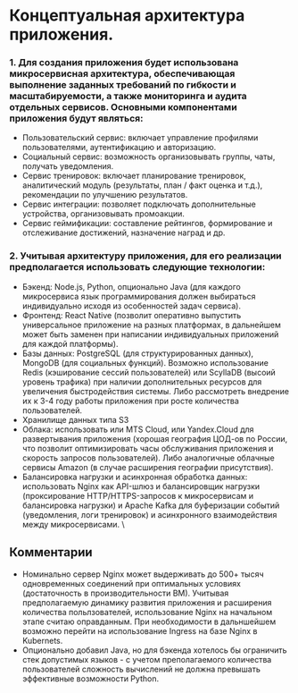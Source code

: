 # Концептуальная архитектура приложения.
### 1. Для создания приложения будет использована микросервисная архитектура, обеспечивающая выполнение заданных требований по гибкости и масштабируемости, а также мониторинга и аудита отдельных сервисов. Основными компонентами приложения будут являться:
  - Пользовательский сервис: включает управление профилями пользователями, аутентификацию и авторизацию.
  - Социальный сервис: возможность организовывать группы, чаты, получать уведомления.
  - Сервис тренировок: включает планирование тренировок, аналитический модуль (результаты, план / факт оценка и т.д.), рекомендации по улучшению результатов.
  - Сервис интеграции: позволяет подключать дополнительные устройства, организовывать промоакции.
  - Сервис геймификации: составление рейтингов, формирование и отслеживание достижений, назначение наград и др. 

### 2. Учитывая архитектуру приложения, для его реализации предполагается использовать следующие технологии:
  - Бэкенд: Node.js, Python, опционально Java (для каждого микросервиса язык программирования должен выбираться индивидуально исходя из особенностей задач сервиса).
  - Фронтенд: React Native (позволит оперативно выпустить универсальное приложение на разных платформах, в дальнейшем может быть заменен при написании индивидуальных приложений для каждой платформы).
  - Базы данных: PostgreSQL (для структурированных данных), MongoDB (для социальных функций). Возможно использование Redis (кэширование сессий пользователей) или ScyllaDB (высоий уровень трафика) при наличии дополнительных ресурсов для увеличения быстродействия системы. Либо рассмотреть внедрение их к 3-4 году работы приложения при росте количества пользователей.
  - Хранилище данных типа S3
  - Облака: использовать или MTS Cloud, или Yandex.Cloud для развертывания приложения (хорошая география ЦОД-ов по России, что позволит оптимизировать часы обслуживания приложения и скорость запросов пользователей). Либо аналогичные облачные сервисы Amazon (в случае расширения географии присутствия).
  - Балансировка нагрузки и асинхронная обработка данных: использовать Nginx как API-шлюз и балансировщик нагрузки (проксирование HTTP/HTTPS-запросов к микросервисам и балансировка нагрузки) и Apache Kafka для буферизации событий (уведомления, логи тренировок) и асинхронного взаимодействия между микросервисами.
\
## Комментарии
  - Номинально сервер Nginx может выдерживать до 500+ тысяч одновременных соединений при оптимальных условиях (достаточность в производительности ВМ). Учитывая предполагаемую динамику развития приложения и расширения количества польлзователей, использование Nginx на начальном этапе считаю оправданным. При необходимости в дальншейшем возможно перейти на использование Ingress на базе Nginx в Kubernets.
  - Опционально добавил Java, но для бэкенда хотелось бы ограничить стек допустимых языков - с учетом преполагаемого количества пользователей сложность вычислений не должна превышать эффективные возможности Python. 
